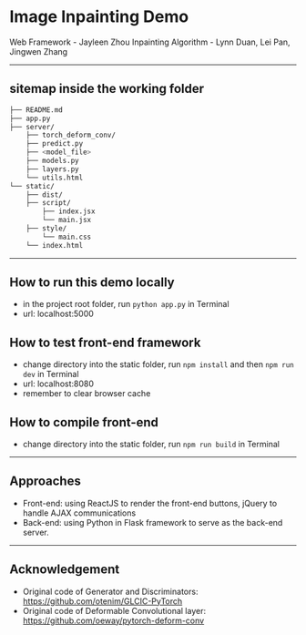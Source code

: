 # Image Inpainting Demo
Web Framework - Jayleen Zhou
Inpainting Algorithm - Lynn Duan, Lei Pan, Jingwen Zhang

-----------------------------

## sitemap inside the working folder
```bash
├── README.md
├── app.py
├── server/
    ├── torch_deform_conv/
    ├── predict.py
    ├── <model_file>
    ├── models.py
    ├── layers.py
    └── utils.html
└── static/
    ├── dist/
    ├── script/
        ├── index.jsx
        └── main.jsx
    ├── style/
        └── main.css
    └── index.html
```

-----------------------------

## How to run this demo locally
- in the project root folder, run `python app.py` in Terminal
- url: localhost:5000

## How to test front-end framework
- change directory into the static folder, run `npm install` and then `npm run dev` in Terminal
- url: localhost:8080
- remember to clear browser cache

## How to compile front-end
- change directory into the static folder, run `npm run build` in Terminal

<!-- ----------------------------- -->

<!-- ## Heroku Information
- how to create:
    heroku create fgsocialtest
- how to update:
    git push heroku master
- App name: fg-social-api
- urls: https://fg-social-api.herokuapp.com/ | https://git.heroku.com/fg-social-api.git -->

-----------------------------

## Approaches
- Front-end: using ReactJS to render the front-end buttons, jQuery to handle AJAX communications
- Back-end: using Python in Flask framework to serve as the back-end server.
<!-- - Online: locally the app is instantiated via terminal by calling the Flask app. On Heroku, the app is wrapped with the web service gunicorn to initiate the Flask server. -->

-----------------------------
## Acknowledgement
- Original code of Generator and Discriminators: https://github.com/otenim/GLCIC-PyTorch
- Original code of Deformable Convolutional layer: https://github.com/oeway/pytorch-deform-conv
